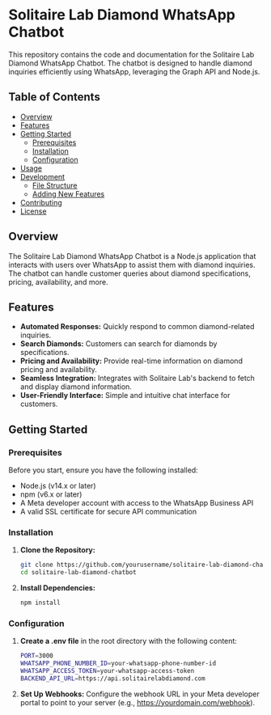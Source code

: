 # Solitaire Lab Diamond WhatsApp Chatbot

This repository contains the code and documentation for the Solitaire Lab Diamond WhatsApp Chatbot. The chatbot is designed to handle diamond inquiries efficiently using WhatsApp, leveraging the Graph API and Node.js.

## Table of Contents

- [Overview](#overview)
- [Features](#features)
- [Getting Started](#getting-started)
  - [Prerequisites](#prerequisites)
  - [Installation](#installation)
  - [Configuration](#configuration)
- [Usage](#usage)
- [Development](#development)
  - [File Structure](#file-structure)
  - [Adding New Features](#adding-new-features)
- [Contributing](#contributing)
- [License](#license)

## Overview

The Solitaire Lab Diamond WhatsApp Chatbot is a Node.js application that interacts with users over WhatsApp to assist them with diamond inquiries. The chatbot can handle customer queries about diamond specifications, pricing, availability, and more.

## Features

- **Automated Responses:** Quickly respond to common diamond-related inquiries.
- **Search Diamonds:** Customers can search for diamonds by specifications.
- **Pricing and Availability:** Provide real-time information on diamond pricing and availability.
- **Seamless Integration:** Integrates with Solitaire Lab's backend to fetch and display diamond information.
- **User-Friendly Interface:** Simple and intuitive chat interface for customers.

## Getting Started

### Prerequisites

Before you start, ensure you have the following installed:

- Node.js (v14.x or later)
- npm (v6.x or later)
- A Meta developer account with access to the WhatsApp Business API
- A valid SSL certificate for secure API communication

### Installation

1. **Clone the Repository:**

   ```bash
   git clone https://github.com/yourusername/solitaire-lab-diamond-chatbot.git
   cd solitaire-lab-diamond-chatbot

2. **Install Dependencies:**
    ```bash
   npm install


### Configuration
1. **Create a .env file** in the root directory with the following content:
    ```bash
    PORT=3000
    WHATSAPP_PHONE_NUMBER_ID=your-whatsapp-phone-number-id
    WHATSAPP_ACCESS_TOKEN=your-whatsapp-access-token
    BACKEND_API_URL=https://api.solitairelabdiamond.com

2. **Set Up Webhooks:** Configure the webhook URL in your Meta developer portal to point to your server (e.g., https://yourdomain.com/webhook).
